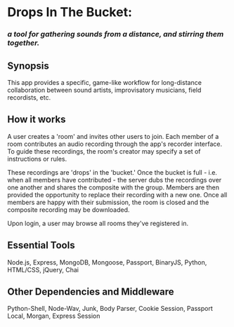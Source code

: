 # Drops In The Bucket: 
### *a tool for gathering sounds from a distance, and stirring them together.*

## Synopsis
This app provides a specific, game-like workflow for long-distance collaboration between sound artists, improvisatory musicians, field recordists, etc. 

## How it works
A user creates a 'room' and invites other users to join. Each member of a room contributes an audio recording through the app's recorder interface. To guide these recordings, the room's creator may specify a set of instructions or rules.

These recordings are 'drops' in the 'bucket.' Once the bucket is full - i.e. when all members have contributed - the server dubs the recordings over one another and shares the composite with the group. Members are then provided the opportunity to replace their recording with a new one. Once all members are happy with their submission, the room is closed and the composite recording may be downloaded.

Upon login, a user may browse all rooms they've registered in.

## Essential Tools
Node.js, Express, MongoDB, Mongoose, Passport, BinaryJS, Python, HTML/CSS, jQuery, Chai

## Other Dependencies and Middleware
Python-Shell, Node-Wav, Junk, Body Parser, Cookie Session, Passport Local, Morgan, Express Session
